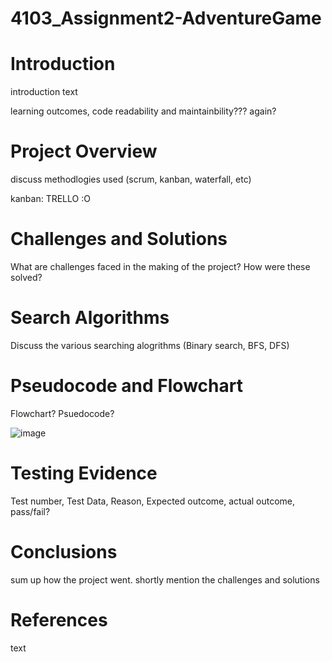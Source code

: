# 4103_Assignment2-AdventureGame



# Introduction

introduction text


learning outcomes, code readability and maintainbility??? again?

# Project Overview

discuss methodlogies used (scrum, kanban, waterfall, etc)

kanban: TRELLO :O


# Challenges and Solutions 

What are challenges faced in the making of the project? How were these solved?


# Search Algorithms

Discuss the various searching alogrithms (Binary search, BFS, DFS)


# Pseudocode and Flowchart

Flowchart? 
Psuedocode?

![image](https://github.com/user-attachments/assets/e755f9ea-89ee-445b-974e-95570b1944d0)



# Testing Evidence

Test number, Test Data, Reason, Expected outcome, actual outcome, pass/fail?


# Conclusions

sum up how the project went. shortly mention the challenges and solutions


# References

text




